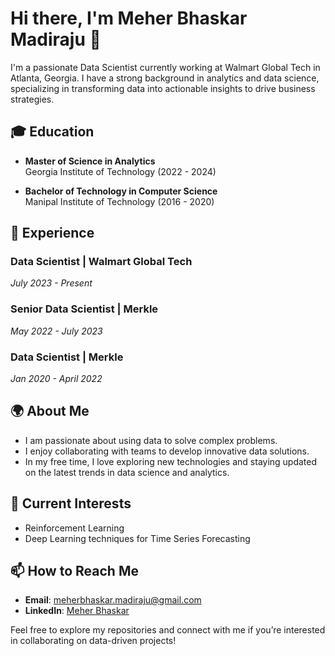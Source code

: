 # Hi there, I'm Meher Bhaskar Madiraju 👋

I'm a passionate Data Scientist currently working at Walmart Global Tech in Atlanta, Georgia. I have a strong background in analytics and data science, specializing in transforming data into actionable insights to drive business strategies.

## 🎓 Education
- **Master of Science in Analytics**  
  Georgia Institute of Technology (2022 - 2024)
  
- **Bachelor of Technology in Computer Science**  
  Manipal Institute of Technology (2016 - 2020)  

## 💼 Experience
### Data Scientist | Walmart Global Tech  
*July 2023 - Present*  

### Senior Data Scientist | Merkle  
*May 2022 - July 2023*  

### Data Scientist | Merkle  
*Jan 2020 - April 2022*  

## 🌍 About Me
- I am passionate about using data to solve complex problems.
- I enjoy collaborating with teams to develop innovative data solutions.
- In my free time, I love exploring new technologies and staying updated on the latest trends in data science and analytics.

## 🌱 Current Interests
- Reinforcement Learning
- Deep Learning techniques for Time Series Forecasting

## 📫 How to Reach Me
- **Email**: [meherbhaskar.madiraju@gmail.com](mailto:meherbhaskar.madiraju@gmail.com)
- **LinkedIn**: [Meher Bhaskar](https://www.linkedin.com/in/meherbhaskar/)

Feel free to explore my repositories and connect with me if you’re interested in collaborating on data-driven projects!
